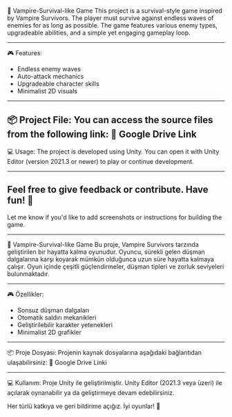 🧛 Vampire-Survival-like Game
This project is a survival-style game inspired by Vampire Survivors. The player must survive against endless waves of enemies for as long as possible. The game features various enemy types, upgradeable abilities, and a simple yet engaging gameplay loop.

---

🎮 Features:
- Endless enemy waves
- Auto-attack mechanics
- Upgradeable character skills
- Minimalist 2D visuals

---

📦 Project File:
You can access the source files from the following link:
🔗 Google Drive Link
---
💻 Usage:
The project is developed using Unity. You can open it with Unity Editor (version 2021.3 or newer) to play or continue development.

---

Feel free to give feedback or contribute. Have fun! 🎲
---
Let me know if you'd like to add screenshots or instructions for building the game.


---



🧛 Vampire-Survival-like Game
Bu proje, Vampire Survivors tarzında geliştirilen bir hayatta kalma oyunudur. Oyuncu, sürekli gelen düşman dalgalarına karşı koyarak mümkün olduğunca uzun süre hayatta kalmaya çalışır. Oyun içinde çeşitli güçlendirmeler, düşman tipleri ve zorluk seviyeleri bulunmaktadır.

---

🎮 Özellikler:
- Sonsuz düşman dalgaları
- Otomatik saldırı mekanikleri
- Geliştirilebilir karakter yetenekleri
- Minimalist 2D grafikler

---

📦 Proje Dosyası:
Projenin kaynak dosyalarına aşağıdaki bağlantıdan ulaşabilirsiniz:
🔗 Google Drive Linki

---

💻 Kullanım:
Proje Unity ile geliştirilmiştir. Unity Editor (2021.3 veya üzeri) ile açılarak oynanabilir ya da geliştirmeye devam edebilirsiniz.

Her türlü katkıya ve geri bildirime açığız. İyi oyunlar! 🎲
